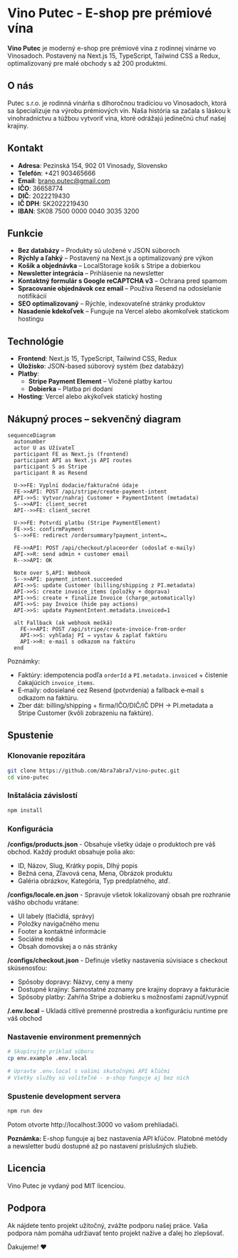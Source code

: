 # Vino Putec - E-shop pre prémiové vína

**Vino Putec** je moderný e-shop pre prémiové vína z rodinnej vinárne vo Vinosadoch. Postavený na Next.js 15, TypeScript, Tailwind CSS a Redux, optimalizovaný pre malé obchody s až 200 produktmi.

## O nás

Putec s.r.o. je rodinná vinárňa s dlhoročnou tradíciou vo Vinosadoch, ktorá sa špecializuje na výrobu prémiových vín. Naša história sa začala s láskou k vinohradníctvu a túžbou vytvoriť vína, ktoré odrážajú jedinečnú chuť našej krajiny.

## Kontakt

- **Adresa**: Pezinská 154, 902 01 Vinosady, Slovensko
- **Telefón**: +421 903465666
- **Email**: brano.putec@gmail.com
- **IČO**: 36658774
- **DIČ**: 2022219430
- **IČ DPH**: SK2022219430
- **IBAN**: SK08 7500 0000 0040 3035 3200

## Funkcie

- **Bez databázy** – Produkty sú uložené v JSON súboroch
- **Rýchly a ľahký** – Postavený na Next.js a optimalizovaný pre výkon
- **Košík a objednávka** – LocalStorage košík s Stripe a dobierkou
- **Newsletter integrácia** – Prihlásenie na newsletter
- **Kontaktný formulár s Google reCAPTCHA v3** – Ochrana pred spamom
- **Spracovanie objednávok cez email** – Používa Resend na odosielanie notifikácií
- **SEO optimalizovaný** – Rýchle, indexovateľné stránky produktov
- **Nasadenie kdekoľvek** – Funguje na Vercel alebo akomkoľvek statickom hostingu

## Technológie

- **Frontend**: Next.js 15, TypeScript, Tailwind CSS, Redux
- **Úložisko**: JSON-based súborový systém (bez databázy)
- **Platby**:
  - **Stripe Payment Element** – Vložené platby kartou
  - **Dobierka** – Platba pri dodaní
- **Hosting**: Vercel alebo akýkoľvek statický hosting

## Nákupný proces – sekvenčný diagram

```mermaid
sequenceDiagram
  autonumber
  actor U as Užívateľ
  participant FE as Next.js (frontend)
  participant API as Next.js API routes
  participant S as Stripe
  participant R as Resend

  U->>FE: Vyplní dodacie/fakturačné údaje
  FE->>API: POST /api/stripe/create-payment-intent
  API->>S: Vytvor/nahraj Customer + PaymentIntent (metadata)
  S-->>API: client_secret
  API-->>FE: client_secret

  U->>FE: Potvrdí platbu (Stripe PaymentElement)
  FE->>S: confirmPayment
  S-->>FE: redirect /ordersummary?payment_intent=…

  FE->>API: POST /api/checkout/placeorder (odoslať e‑maily)
  API->>R: send admin + customer email
  R-->>API: OK

  Note over S,API: Webhook
  S-->>API: payment_intent.succeeded
  API->>S: update Customer (billing/shipping z PI.metadata)
  API->>S: create invoice_items (položky + doprava)
  API->>S: create + finalize Invoice (charge_automatically)
  API->>S: pay Invoice (hide pay actions)
  API->>S: update PaymentIntent.metadata.invoiced=1

  alt Fallback (ak webhook mešká)
    FE->>API: POST /api/stripe/create-invoice-from-order
    API->>S: vyhľadaj PI → vystav & zaplať faktúru
    API->>R: e‑mail s odkazom na faktúru
  end
```

Poznámky:
- Faktúry: idempotencia podľa `orderId` a `PI.metadata.invoiced` + čistenie čakajúcich `invoice_items`.
- E‑maily: odosielané cez Resend (potvrdenia) a fallback e‑mail s odkazom na faktúru.
- Zber dát: billing/shipping + firma/IČO/DIČ/IČ DPH → PI.metadata a Stripe Customer (kvôli zobrazeniu na faktúre).

## Spustenie

### Klonovanie repozitára
```sh
git clone https://github.com/Abra7abra7/vino-putec.git
cd vino-putec
```

### Inštalácia závislostí
```sh
npm install
```

### Konfigurácia

**/configs/products.json** - Obsahuje všetky údaje o produktoch pre váš obchod. Každý produkt obsahuje polia ako:
- ID, Názov, Slug, Krátky popis, Dlhý popis
- Bežná cena, Zľavová cena, Mena, Obrázok produktu
- Galéria obrázkov, Kategória, Typ predplatného, atď.

**/configs/locale.en.json** - Spravuje všetok lokalizovaný obsah pre rozhranie vášho obchodu vrátane:
- UI labely (tlačidlá, správy)
- Položky navigačného menu
- Footer a kontaktné informácie
- Sociálne médiá
- Obsah domovskej a o nás stránky

**/configs/checkout.json** - Definuje všetky nastavenia súvisiace s checkout skúsenosťou:
- Spôsoby dopravy: Názvy, ceny a meny
- Dostupné krajiny: Samostatné zoznamy pre krajiny dopravy a fakturácie
- Spôsoby platby: Zahŕňa Stripe a dobierku s možnosťami zapnúť/vypnúť

**/.env.local** – Ukladá citlivé premenné prostredia a konfiguráciu runtime pre váš obchod

### Nastavenie environment premenných
```sh
# Skopírujte príklad súboru
cp env.example .env.local

# Upravte .env.local s vašimi skutočnými API kľúčmi
# Všetky služby sú voliteľné - e-shop funguje aj bez nich
```

### Spustenie development servera
```sh
npm run dev
```

Potom otvorte http://localhost:3000 vo vašom prehliadači.

**Poznámka:** E-shop funguje aj bez nastavenia API kľúčov. Platobné metódy a newsletter budú dostupné až po nastavení príslušných služieb.

## Licencia

Vino Putec je vydaný pod MIT licenciou.

## Podpora

Ak nájdete tento projekt užitočný, zvážte podporu našej práce. Vaša podpora nám pomáha udržiavať tento projekt nažive a ďalej ho zlepšovať.

Ďakujeme! ❤️